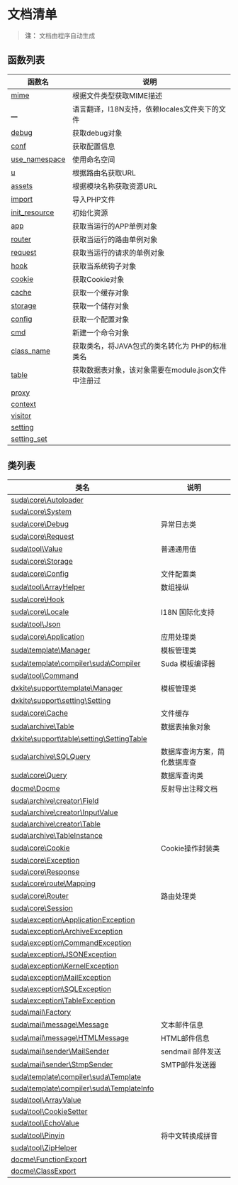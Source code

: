 # 文档清单

> **注：** 文档由程序自动生成

## 函数列表 
| 函数名 | 说明 |
|------|-----|  
| [mime](functions/mime.md) |  根据文件类型获取MIME描述  |
| [__](functions/__.md) |  语言翻译，I18N支持，依赖locales文件夹下的文件  |
| [debug](functions/debug.md) |  获取debug对象  |
| [conf](functions/conf.md) |  获取配置信息  |
| [use_namespace](functions/use_namespace.md) |  使用命名空间  |
| [u](functions/u.md) |  根据路由名获取URL  |
| [assets](functions/assets.md) |  根据模块名称获取资源URL  |
| [import](functions/import.md) |  导入PHP文件  |
| [init_resource](functions/init_resource.md) |  初始化资源  |
| [app](functions/app.md) |  获取当运行的APP单例对象  |
| [router](functions/router.md) |  获取当运行的路由单例对象  |
| [request](functions/request.md) |  获取当运行的请求的单例对象  |
| [hook](functions/hook.md) |  获取当系统钩子对象  |
| [cookie](functions/cookie.md) |  获取Cookie对象  |
| [cache](functions/cache.md) |  获取一个缓存对象  |
| [storage](functions/storage.md) |  获取一个储存对象  |
| [config](functions/config.md) |  获取一个配置对象  |
| [cmd](functions/cmd.md) |  新建一个命令对象  |
| [class_name](functions/class_name.md) |  获取类名，将JAVA包式的类名转化为 PHP的标准类名  |
| [table](functions/table.md) |  获取数据表对象，该对象需要在module.json文件中注册过  |
| [proxy](functions/proxy.md) |    |
| [context](functions/context.md) |    |
| [visitor](functions/visitor.md) |    |
| [setting](functions/setting.md) |    |
| [setting_set](functions/setting_set.md) |    |




## 类列表

| 类名 | 说明 |
|------|-----|
|[suda\core\Autoloader](classes/suda/core/Autoloader.md) |  |
|[suda\core\System](classes/suda/core/System.md) |  |
|[suda\core\Debug](classes/suda/core/Debug.md) | 异常日志类 |
|[suda\core\Request](classes/suda/core/Request.md) |  |
|[suda\tool\Value](classes/suda/tool/Value.md) | 普通通用值 |
|[suda\core\Storage](classes/suda/core/Storage.md) |  |
|[suda\core\Config](classes/suda/core/Config.md) | 文件配置类 |
|[suda\tool\ArrayHelper](classes/suda/tool/ArrayHelper.md) | 数组操纵 |
|[suda\core\Hook](classes/suda/core/Hook.md) |  |
|[suda\core\Locale](classes/suda/core/Locale.md) | I18N 国际化支持 |
|[suda\tool\Json](classes/suda/tool/Json.md) |  |
|[suda\core\Application](classes/suda/core/Application.md) | 应用处理类 |
|[suda\template\Manager](classes/suda/template/Manager.md) | 模板管理类 |
|[suda\template\compiler\suda\Compiler](classes/suda/template/compiler/suda/Compiler.md) | Suda 模板编译器 |
|[suda\tool\Command](classes/suda/tool/Command.md) |  |
|[dxkite\support\template\Manager](classes/dxkite/support/template/Manager.md) | 模板管理类 |
|[dxkite\support\setting\Setting](classes/dxkite/support/setting/Setting.md) |  |
|[suda\core\Cache](classes/suda/core/Cache.md) | 文件缓存 |
|[suda\archive\Table](classes/suda/archive/Table.md) | 数据表抽象对象 |
|[dxkite\support\table\setting\SettingTable](classes/dxkite/support/table/setting/SettingTable.md) |  |
|[suda\archive\SQLQuery](classes/suda/archive/SQLQuery.md) | 数据库查询方案，简化数据库查 |
|[suda\core\Query](classes/suda/core/Query.md) | 数据库查询类 |
|[docme\Docme](classes/docme/Docme.md) | 反射导出注释文档 |
|[suda\archive\creator\Field](classes/suda/archive/creator/Field.md) |  |
|[suda\archive\creator\InputValue](classes/suda/archive/creator/InputValue.md) |  |
|[suda\archive\creator\Table](classes/suda/archive/creator/Table.md) |  |
|[suda\archive\TableInstance](classes/suda/archive/TableInstance.md) |  |
|[suda\core\Cookie](classes/suda/core/Cookie.md) | Cookie操作封装类 |
|[suda\core\Exception](classes/suda/core/Exception.md) |  |
|[suda\core\Response](classes/suda/core/Response.md) |  |
|[suda\core\route\Mapping](classes/suda/core/route/Mapping.md) |  |
|[suda\core\Router](classes/suda/core/Router.md) | 路由处理类 |
|[suda\core\Session](classes/suda/core/Session.md) |  |
|[suda\exception\ApplicationException](classes/suda/exception/ApplicationException.md) |  |
|[suda\exception\ArchiveException](classes/suda/exception/ArchiveException.md) |  |
|[suda\exception\CommandException](classes/suda/exception/CommandException.md) |  |
|[suda\exception\JSONException](classes/suda/exception/JSONException.md) |  |
|[suda\exception\KernelException](classes/suda/exception/KernelException.md) |  |
|[suda\exception\MailException](classes/suda/exception/MailException.md) |  |
|[suda\exception\SQLException](classes/suda/exception/SQLException.md) |  |
|[suda\exception\TableException](classes/suda/exception/TableException.md) |  |
|[suda\mail\Factory](classes/suda/mail/Factory.md) |  |
|[suda\mail\message\Message](classes/suda/mail/message/Message.md) | 文本邮件信息 |
|[suda\mail\message\HTMLMessage](classes/suda/mail/message/HTMLMessage.md) | HTML邮件信息 |
|[suda\mail\sender\MailSender](classes/suda/mail/sender/MailSender.md) | sendmail 邮件发送 |
|[suda\mail\sender\StmpSender](classes/suda/mail/sender/StmpSender.md) | SMTP邮件发送器 |
|[suda\template\compiler\suda\Template](classes/suda/template/compiler/suda/Template.md) |  |
|[suda\template\compiler\suda\TemplateInfo](classes/suda/template/compiler/suda/TemplateInfo.md) |  |
|[suda\tool\ArrayValue](classes/suda/tool/ArrayValue.md) |  |
|[suda\tool\CookieSetter](classes/suda/tool/CookieSetter.md) |  |
|[suda\tool\EchoValue](classes/suda/tool/EchoValue.md) |  |
|[suda\tool\Pinyin](classes/suda/tool/Pinyin.md) | 将中文转换成拼音 |
|[suda\tool\ZipHelper](classes/suda/tool/ZipHelper.md) |  |
|[docme\FunctionExport](classes/docme/FunctionExport.md) |  |
|[docme\ClassExport](classes/docme/ClassExport.md) |  |
